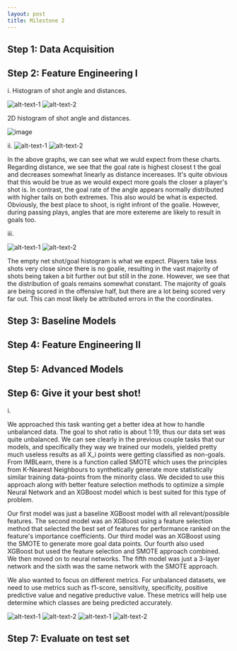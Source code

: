 ```yaml
---
layout: post
title: Milestone 2
---
```



## Step 1: Data Acquisition




## Step 2: Feature Engineering I

i. Histogram of shot angle and distances.

![alt-text-1](/figures/shot_dist.png "title-1") ![alt-text-2](/figures/angle_hist.png "title-2")

2D histogram of shot angle and distances.

![image](/figures/2d.png "Title")

ii.
![alt-text-1](/figures/score_rate_dist.png "title-1") ![alt-text-2](/figures/score_rate_angle.png "title-2")

In the above graphs, we can see what we wuld expect from these charts. Regarding distance, we see that the goal rate is highest closest t the goal and decreases somewhat linearly as distance incereases. It's quite obvious that this would be true as we would expect more goals the closer a player's shot is. In contrast, the goal rate of the angle appears normally distributed with higher tails on both extremes. This also would be what is expected. Obviously, the best place to shoot, is right infront of the goalie. However, during passing plays, angles that are more extereme are likely to result in goals too.

iii.

![alt-text-1](/figures/hist_empty.png "title-1") ![alt-text-2](/figures/emptynet_dist.png "title-2")

The empty net shot/goal histogram is what we expect. Players take less shots very close since there is no goalie, resulting in the vast majority of shots being taken a bit further out but still in the zone. However, we see that the distribution of goals remains somewhat constant. The majority of goals are being scored in the offensive half, but there are a lot being scored very far out. This can most likely be attributed errors in the the coordinates.


## Step 3: Baseline Models

## Step 4: Feature Engineering II 

## Step 5: Advanced Models

## Step 6: Give it your best shot!

i.

We approached this task wanting get a better idea at how to handle unbalanced data. The goal to shot ratio is about 1:19, thus our data set was quite unbalanced. We can see clearly in the previous couple tasks that our models, and specifically they way we trained our models, yielded pretty much useless results as all X_i points were getting classified as non-goals. From IMBLearn, there is a function called SMOTE which uses the principles from K-Nearest Neighbours to synthetically generate more statistically similar training data-points from the minority class. We decided to use this approach along with better feature selection methods to optimize a simple Neural Network and an XGBoost model which is best suited for this type of problem.

Our first model was just a baseline XGBoost model with all relevant/possible features. The second model was an XGBoost using a feature selection method that selected the best set of features for performance ranked on the feature's importance coefficients. Our third model was an XGBoost using the SMOTE to generate more goal data points. Our fourth also used XGBoost but used the feature selection and SMOTE approach combined. We then moved on to neural networks. The fifth model was just a 3-layer network and the sixth was the same network with the SMOTE approach.

We also wanted to focus on different metrics. For unbalanced datasets, we need to use metrics such as f1-score, sensitivity, specificity, positive predictive value and negative preductive value. These metrics will help use determine which classes are being predicted accurately. 

![alt-text-1](/figures/realiability.png "title-19") ![alt-text-2](/figures/roc.png "title-21")
![alt-text-1](/figures/cumalitive.png "title-12") ![alt-text-2](/figures/goal_rate.png "title-23")





## Step 7: Evaluate on test set


